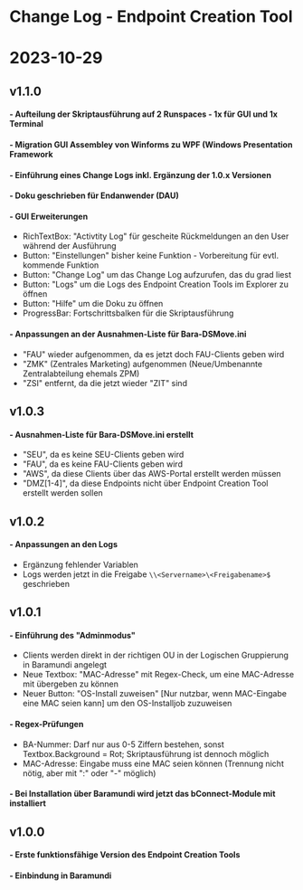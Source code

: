 # Change Log - Endpoint Creation Tool
# 2023-10-29


## v1.1.0
 #### - Aufteilung der Skriptausführung auf 2 Runspaces - 1x für GUI und 1x Terminal
 #### - Migration GUI Assembley von Winforms zu WPF (Windows Presentation Framework
 #### - Einführung eines Change Logs inkl. Ergänzung der 1.0.x Versionen
 #### - Doku geschrieben für Endanwender (DAU)
 #### - GUI Erweiterungen
 - RichTextBox: "Activtity Log" für gescheite Rückmeldungen an den User während der Ausführung
 - Button: "Einstellungen" bisher keine Funktion - Vorbereitung für evtl. kommende Funktion
 - Button: "Change Log" um das Change Log aufzurufen, das du grad liest
 - Button: "Logs" um die Logs des Endpoint Creation Tools im Explorer zu öffnen
 - Button: "Hilfe" um die Doku zu öffnen
 - ProgressBar: Fortschrittsbalken für die Skriptausführung 
 #### - Anpassungen an der Ausnahmen-Liste für Bara-DSMove.ini
 - "FAU" wieder aufgenommen, da es jetzt doch FAU-Clients geben wird
 - "ZMK" (Zentrales Marketing) aufgenommen (Neue/Umbenannte Zentralabteilung ehemals ZPM)
 - "ZSI" entfernt, da die jetzt wieder "ZIT" sind
 
## v1.0.3

#### - Ausnahmen-Liste für Bara-DSMove.ini erstellt
- "SEU", da es keine SEU-Clients geben wird
- "FAU", da es keine FAU-Clients geben wird
- "AWS", da diese Clients über das AWS-Portal erstellt werden müssen
- "DMZ[1-4]", da diese Endpoints nicht über Endpoint Creation Tool erstellt werden sollen

## v1.0.2

#### - Anpassungen an den Logs
- Ergänzung fehlender Variablen
- Logs werden jetzt in die Freigabe `\\<Servername>\<Freigabename>$` geschrieben

## v1.0.1

#### - Einführung des "Adminmodus"
- Clients werden direkt in der richtigen OU in der Logischen Gruppierung in Baramundi angelegt
- Neue Textbox:  "MAC-Adresse" mit Regex-Check, um eine MAC-Adresse mit übergeben zu können
- Neuer Button: "OS-Install zuweisen" [Nur nutzbar, wenn MAC-Eingabe eine MAC seien kann] um den OS-Installjob zuzuweisen
#### - Regex-Prüfungen
- BA-Nummer: Darf nur aus 0-5 Ziffern bestehen, sonst Textbox.Background = Rot; Skriptausführung ist dennoch möglich
- MAC-Adresse: Eingabe muss eine MAC seien können (Trennung nicht nötig, aber mit ":" oder "-" möglich)
#### - Bei Installation über Baramundi wird jetzt das bConnect-Module mit installiert

## v1.0.0

#### - Erste funktionsfähige Version des Endpoint Creation Tools
#### - Einbindung in Baramundi
